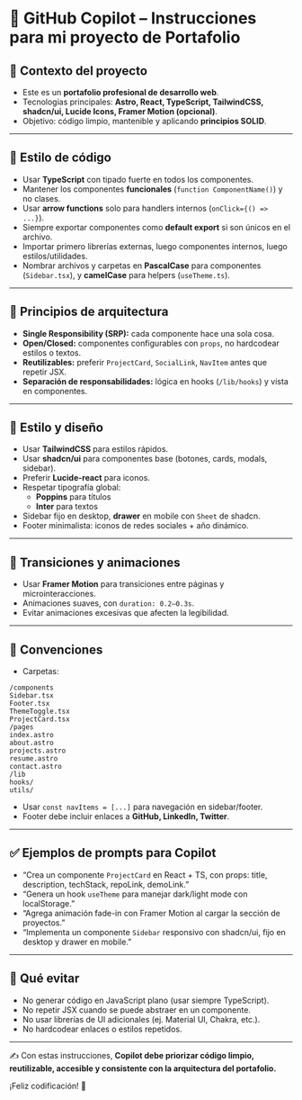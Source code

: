 # 🤖 GitHub Copilot – Instrucciones para mi proyecto de Portafolio

## 🎯 Contexto del proyecto
- Este es un **portafolio profesional de desarrollo web**.
- Tecnologías principales: **Astro, React, TypeScript, TailwindCSS, shadcn/ui, Lucide Icons, Framer Motion (opcional)**.
- Objetivo: código limpio, mantenible y aplicando **principios SOLID**.

---

## 📌 Estilo de código
- Usar **TypeScript** con tipado fuerte en todos los componentes.
- Mantener los componentes **funcionales** (`function ComponentName()`) y no clases.
- Usar **arrow functions** solo para handlers internos (`onClick={() => ...}`).
- Siempre exportar componentes como **default export** si son únicos en el archivo.
- Importar primero librerías externas, luego componentes internos, luego estilos/utilidades.
- Nombrar archivos y carpetas en **PascalCase** para componentes (`Sidebar.tsx`), y **camelCase** para helpers (`useTheme.ts`).

---

## 🧩 Principios de arquitectura
- **Single Responsibility (SRP):** cada componente hace una sola cosa.
- **Open/Closed:** componentes configurables con `props`, no hardcodear estilos o textos.
- **Reutilizables:** preferir `ProjectCard`, `SocialLink`, `NavItem` antes que repetir JSX.
- **Separación de responsabilidades:** lógica en hooks (`/lib/hooks`) y vista en componentes.

---

## 🎨 Estilo y diseño
- Usar **TailwindCSS** para estilos rápidos.
- Usar **shadcn/ui** para componentes base (botones, cards, modals, sidebar).
- Preferir **Lucide-react** para iconos.
- Respetar tipografía global:
  - **Poppins** para títulos
  - **Inter** para textos
- Sidebar fijo en desktop, **drawer** en mobile con `Sheet` de shadcn.
- Footer minimalista: iconos de redes sociales + año dinámico.

---

## 🔄 Transiciones y animaciones
- Usar **Framer Motion** para transiciones entre páginas y microinteracciones.
- Animaciones suaves, con `duration: 0.2–0.3s`.
- Evitar animaciones excesivas que afecten la legibilidad.

---

## 📝 Convenciones
- Carpetas:
```
/components
Sidebar.tsx
Footer.tsx
ThemeToggle.tsx
ProjectCard.tsx
/pages
index.astro
about.astro
projects.astro
resume.astro
contact.astro
/lib
hooks/
utils/
```

- Usar `const navItems = [...]` para navegación en sidebar/footer.
- Footer debe incluir enlaces a **GitHub, LinkedIn, Twitter**.

---

## ✅ Ejemplos de prompts para Copilot
- “Crea un componente `ProjectCard` en React + TS, con props: title, description, techStack, repoLink, demoLink.”
- “Genera un hook `useTheme` para manejar dark/light mode con localStorage.”
- “Agrega animación fade-in con Framer Motion al cargar la sección de proyectos.”
- “Implementa un componente `Sidebar` responsivo con shadcn/ui, fijo en desktop y drawer en mobile.”

---

## 🚫 Qué evitar
- No generar código en JavaScript plano (usar siempre TypeScript).
- No repetir JSX cuando se puede abstraer en un componente.
- No usar librerías de UI adicionales (ej. Material UI, Chakra, etc.).
- No hardcodear enlaces o estilos repetidos.

---

✍️ Con estas instrucciones, **Copilot debe priorizar código limpio, reutilizable, accesible y consistente con la arquitectura del portafolio.**

¡Feliz codificación! 🚀